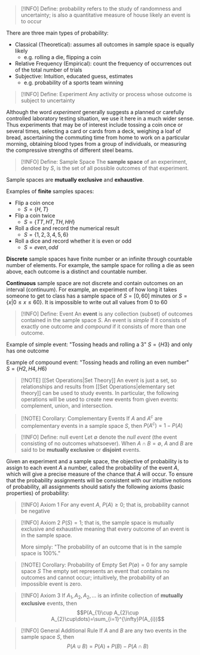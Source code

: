 > [!INFO] Define: probability
> refers to the study of randomness and uncertainty; is also a quantitative measure of house likely an event is to occur

There are three main types of probability:
- Classical (Theoretical): assumes all outcomes in sample space is equally likely 
	- e.g. rolling a die, flipping a coin
- Relative Frequency (Empirical): count the frequency of occurrences out of the total number of trials
- Subjective: Intuition, educated guess, estimates
	- e.g. probability of a sports team winning

> [!INFO] Define: Experiment
> Any activity or process whose outcome is subject to uncertainty

Although the word _experiment_ generally suggests a planned or carefully controlled laboratory testing situation, we use it here in a much wider sense. Thus experiments that may be of interest include tossing a coin once or several times, selecting a card or cards from a deck, weighing a loaf of bread, ascertaining the commuting time from home to work on a particular morning, obtaining blood types from a group of individuals, or measuring the compressive strengths of different steel beams.


> [!INFO] Define: Sample Space 
> The **sample space** of an experiment, denoted by $S$, is the set of all possible outcomes of that experiment.

Sample spaces are **mutually exclusive** and **exhaustive**.

Examples of **finite** samples spaces:
- Flip a coin once
	- $S=\{H,T\}$
- Flip a coin twice
	- $S=\{TT,HT,TH,HH\}$
- Roll a dice and record the numerical result
	- $S=\{1,2,3,4,5,6\}$
- Roll a dice and record whether it is even or odd
	- $S={even, odd}$

**Discrete** sample spaces have finite number or an infinite through countable number of elements.
	For example, the sample space for rolling a die as seen above, each outcome is a distinct and countable number.

**Continuous** sample space are not discrete and contain outcomes on an interval (continuum).
	For example, an experiment of how long it takes someone to get to class has a sample space of $S=[0,60]$ minutes or $S=\{x|0\leq x\leq 60\}$. 
	It is impossible to write out all values from $0$ to $60$


> [!INFO] Define: Event
> An **event** is any collection (subset) of outcomes contained in the sample space $S$. An event is *simple* if it consists of exactly one outcome and *compound* if it consists of more than one outcome.

Example of simple event: "Tossing heads and rolling a 3" 
	$S = \{H3\}$ and only has one outcome

Example of compound event: "Tossing heads and rolling an even number"
	$S=\{H2,H4,H6\}$


> [!NOTE] [[Set Operations|Set Theory]]
> An event is just a set, so relationships and results from [[Set Operations|elementary set theory]] can be used to study events. In particular, the following operations will be used to create new events from given events: complement, union, and intersection.

> [!NOTE] Corollary: Complementary Events
> If $A$ and $A^c$ are complementary events in a sample space $S$, then $P(A^c)=1-P(A)$

> [!INFO] Define: null event
> Let $\emptyset$ denote the *null event* (the event consisting of no outcomes whatsoever). When $A\cap B=\emptyset$, $A$ and $B$ are said to be **mutually exclusive** or **disjoint** events.

Given an experiment and a sample space, the objective of probability is to assign to each event $A$ a number, called the probability of the event $A$, which will give a precise measure of the chance that $A$ will occur. To ensure that the probability assignments will be consistent with our intuitive notions of probability, all assignments should satisfy the following axioms (basic properties) of probability:


> [!INFO] Axiom 1
> For any event $A$, $P(A)\geq 0$; that is, probability cannot be negative

> [!INFO] Axiom 2
> $P(S)=1$; that is, the sample space is mutually exclusive and exhaustive meaning that every outcome of an event is in the sample space. 
> 
> More simply: "The probability of an outcome that is in the sample space is 100%."

> [!NOTE] Corollary: Probability of Empty Set
> $P(\emptyset)=0$ for any sample space $S$
> The empty set represents an event that contains no outcomes and cannot occur; intuitively, the probability of an impossible event is zero.

> [!INFO] Axiom 3
> If $A_{1},A_{2},A_{2},\dots$ is an infinite collection of **mutually exclusive** events, then
> $$P(A_{1}\cup A_{2}\cup A_{2}\cup\dots)=\sum_{i=1}^{\infty}P(A_{i})$$

> [!INFO] General Additional Rule
> If $A$ and $B$ are any two events in the sample space $S$, then
> $$P(A\cup B)=P(A)+P(B)-P(A\cap B)$$



